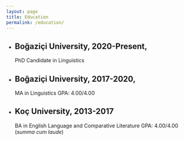 ```yaml
---
layout: page
title: Education
permalink: /education/
---
```


- ## Boğaziçi University, 2020-Present,
  PhD Candidate in Linguistics
- ## Boğaziçi University, 2017-2020,
  MA in Linguistics
  GPA: 4.00/4.00
- ## Koç University, 2013-2017
  BA in English Language and Comparative Literature
  GPA: 4.00/4.00 (_summa cum laude_)


